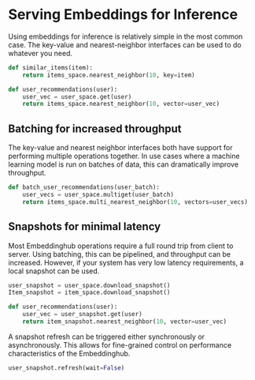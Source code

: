 # Serving Embeddings for Inference

Using embeddings for inference is relatively simple in the most common case. The key-value and nearest-neighbor interfaces can be used to do whatever you need.

```py
def similar_items(item):
    return items_space.nearest_neighbor(10, key=item)

def user_recommendations(user):
	user_vec = user_space.get(user)
	return items_space.nearest_neighbor(10, vector=user_vec)
```

## Batching for increased throughput

The key-value and nearest neighbor interfaces both have support for performing multiple operations together. In use cases where a machine learning model is run on batches of data, this can dramatically improve throughput.

```py
def batch_user_recommendations(user_batch):
	user_vecs = user_space.multiget(user_batch)
	return items_space.multi_nearest_neighbor(10, vectors=user_vecs)
```

## Snapshots for minimal latency

Most Embeddinghub operations require a full round trip from client to server. Using batching, this can be pipelined, and throughput can be increased. However, if your system has very low latency requirements, a local snapshot can be used.

```py
user_snapshot = user_space.download_snapshot()
Item_snapshot = item_space.download_snapshot()

def user_recommendations(user):
	user_vec = user_snapshot.get(user)
	return item_snapshot.nearest_neighbor(10, vector=user_vec)
```

A snapshot refresh can be triggered either synchronously or asynchronously. This allows for fine-grained control on performance characteristics of the Embeddinghub.

```py
user_snapshot.refresh(wait=False)
```
